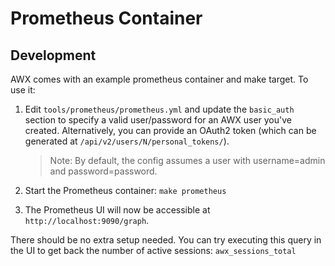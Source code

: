 # Prometheus Container

## Development
AWX comes with an example prometheus container and make target.  To use it:

1.  Edit `tools/prometheus/prometheus.yml` and update the `basic_auth` section
    to specify a valid user/password for an AWX user you've created.
    Alternatively, you can provide an OAuth2 token (which can be generated at
    `/api/v2/users/N/personal_tokens/`).  
    
    > Note: By default, the config assumes a user with username=admin and password=password.
    
2.  Start the Prometheus container:
    `make prometheus`
3.  The Prometheus UI will now be accessible at `http://localhost:9090/graph`.

There should be no extra setup needed.  You can try executing this query in the 
UI to get back the number of active sessions: `awx_sessions_total`

